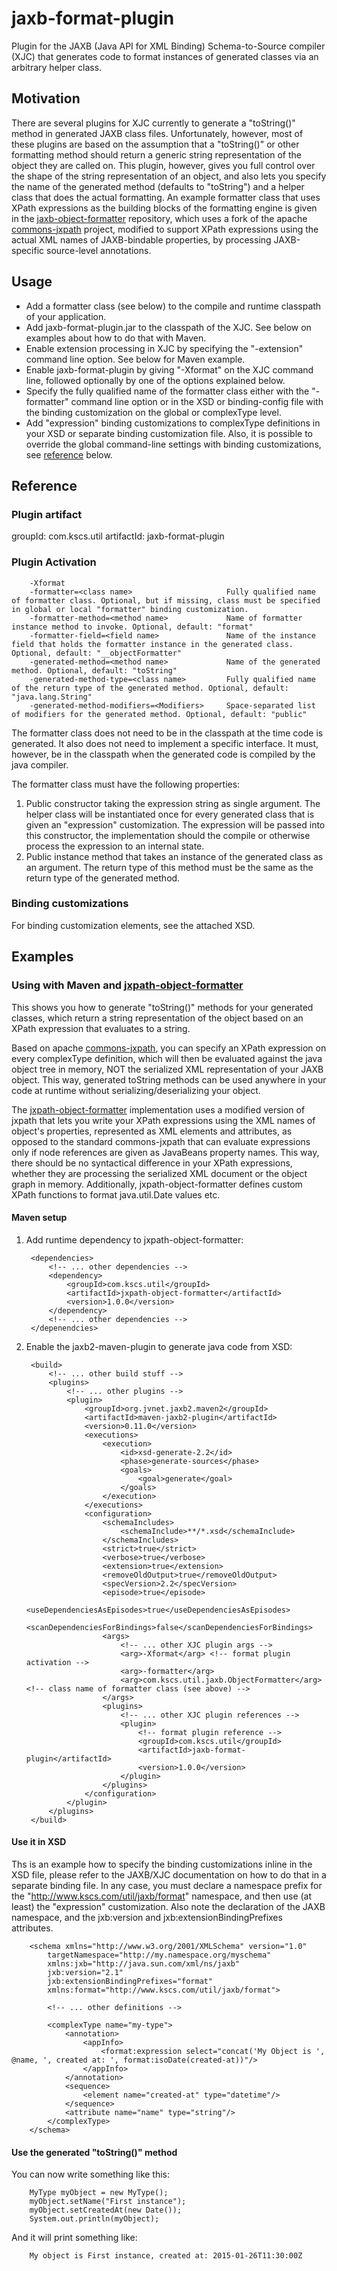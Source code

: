 # jaxb-format-plugin
Plugin for the JAXB (Java API for XML Binding) Schema-to-Source compiler (XJC) that generates code
to format instances of generated classes via an arbitrary helper class.

## Motivation
There are several plugins for XJC currently to generate a "toString()" method in generated JAXB class files.
Unfortunately, however, most of these plugins are based on the assumption that a "toString()" or other formatting
method should return a generic string representation of the object they are called on.
This plugin, however, gives you full control over the shape of the string representation of an object, and
also lets you specify the name of the generated method (defaults to "toString") and a helper class
that does the actual formatting.
An example formatter class that uses XPath expressions as the building blocks of the formatting engine
is given in the [jaxb-object-formatter](http://github.com/mklemm/jaxb-object-formatter) repository,
which uses a fork of the apache [commons-jxpath](http://github.com/mklemm/commons-jxpath) project, modified to
support XPath expressions using the actual XML names of JAXB-bindable properties, by processing JAXB-specific
source-level annotations.

## Usage
- Add a formatter class (see below) to the compile and runtime classpath of your application.
- Add jaxb-format-plugin.jar to the classpath of the XJC. See below on examples about how to do that with Maven.
- Enable extension processing in XJC by specifying the "-extension" command line option. See below for Maven example.
- Enable jaxb-format-plugin by giving "-Xformat" on the XJC command line, followed optionally by one of the options
  explained below.
- Specify the fully qualified name of the formatter class either with the "-formatter" command line option or
  in the XSD or binding-config file with the <formatter> binding customization on the global or complexType level.
- Add "expression" binding customizations to complexType definitions in your XSD or separate binding customization file.
  Also, it is possible to override the global command-line settings with binding customizations, see [reference](#reference) below.

## Reference
### Plugin artifact
groupId: com.kscs.util
artifactId: jaxb-format-plugin

### Plugin Activation
		-Xformat
		-formatter=<class name>                     Fully qualified name of formatter class. Optional, but if missing, class must be specified in global or local "formatter" binding customization.
		-formatter-method=<method name>             Name of formatter instance method to invoke. Optional, default: "format"
		-formatter-field=<field name>               Name of the instance field that holds the formatter instance in the generated class. Optional, default: "__objectFormatter"
		-generated-method=<method name>             Name of the generated method. Optional, default: "toString"
		-generated-method-type=<class name>         Fully qualified name of the return type of the generated method. Optional, default: "java.lang.String"
		-generated-method-modifiers=<Modifiers>     Space-separated list of modifiers for the generated method. Optional, default: "public"

The formatter class does not need to be in the classpath at the time code is generated. It also does
not need to implement a specific interface. It must, however, be in the classpath when
the generated code is compiled by the java compiler.

The formatter class must have the following properties:
1. Public constructor taking the expression string as single argument. The helper
	class will be instantiated once for every generated class that is given an
	"expression" customization. The expression will be passed into this constructor,
	the implementation should the compile or otherwise process the expression to
	an internal state.
2. Public instance method that takes an instance of the generated class as an argument.
	The return type of this method must be the same as the return type of the generated method.

### Binding customizations
For binding customization elements, see the attached XSD.

## Examples
### Using with Maven and [jxpath-object-formatter](http://github.com/mklemm/jxpath-object-formatter)
This shows you how to generate "toString()" methods for your generated classes, which return a
string representation of the object based on an XPath expression that evaluates to a string.

Based on apache [commons-jxpath](http://github.com/mklemm/commons-jxpath), you can specify
an XPath expression on every complexType definition, which will then be evaluated against
the java object tree in memory, NOT the serialized XML representation of your JAXB object.
This way, generated toString methods can be used anywhere in your code at runtime without
serializing/deserializing your object.

The [jxpath-object-formatter](http://github.com/mklemm/jxpath-object-formatter) implementation
uses a modified version of jxpath that lets you write your XPath expressions using the XML names
of object's properties, represented as XML elements and attributes, as opposed to the standard
commons-jxpath that can evaluate expressions only if node references are given as JavaBeans property
names. This way, there should be no syntactical difference in your XPath expressions, whether they
are processing the serialized XML document or the object graph in memory.
Additionally, jxpath-object-formatter defines custom XPath functions to format java.util.Date values etc.

#### Maven setup
1. Add runtime dependency to jxpath-object-formatter:

		<dependencies>
			<!-- ... other dependencies -->
			<dependency>
                <groupId>com.kscs.util</groupId>
                <artifactId>jxpath-object-formatter</artifactId>
                <version>1.0.0</version>
            </dependency>
			<!-- ... other dependencies -->
        </depenendcies>

2. Enable the jaxb2-maven-plugin to generate java code from XSD:

		<build>
			<!-- ... other build stuff -->
			<plugins>
				<!-- ... other plugins -->
				<plugin>
                	<groupId>org.jvnet.jaxb2.maven2</groupId>
                    <artifactId>maven-jaxb2-plugin</artifactId>
                    <version>0.11.0</version>
                    <executions>
                        <execution>
                            <id>xsd-generate-2.2</id>
                            <phase>generate-sources</phase>
                            <goals>
                                <goal>generate</goal>
                            </goals>
                        </execution>
                    </executions>
                    <configuration>
                        <schemaIncludes>
                            <schemaInclude>**/*.xsd</schemaInclude>
                        </schemaIncludes>
                        <strict>true</strict>
                        <verbose>true</verbose>
                        <extension>true</extension>
                        <removeOldOutput>true</removeOldOutput>
                        <specVersion>2.2</specVersion>
                        <episode>true</episode>
                        <useDependenciesAsEpisodes>true</useDependenciesAsEpisodes>
                        <scanDependenciesForBindings>false</scanDependenciesForBindings>
                        <args>
							<!-- ... other XJC plugin args -->
                            <arg>-Xformat</arg> <!-- format plugin activation -->
                            <arg>-formatter</arg>
                            <arg>com.kscs.util.jaxb.ObjectFormatter</arg> <!-- class name of formatter class (see above) -->
                        </args>
                        <plugins>
							<!-- ... other XJC plugin references -->
                            <plugin>
                                <!-- format plugin reference -->
                                <groupId>com.kscs.util</groupId>
                                <artifactId>jaxb-format-plugin</artifactId>
                                <version>1.0.0</version>
                            </plugin>
                        </plugins>
                    </configuration>
                </plugin>
			</plugins>
		</build>

#### Use it in XSD
Ths is an example how to specify the binding customizations inline in the XSD file,
please refer to the JAXB/XJC documentation on how to do that in a separate binding
file.
In any case, you must declare a namespace prefix for the "http://www.kscs.com/util/jaxb/format"
namespace, and then use (at least) the "expression" customization. Also note the declaration of
the JAXB namespace, and the jxb:version and jxb:extensionBindingPrefixes attributes.

		<schema xmlns="http://www.w3.org/2001/XMLSchema" version="1.0"
			targetNamespace="http://my.namespace.org/myschema"
			xmlns:jxb="http://java.sun.com/xml/ns/jaxb"
			jxb:version="2.1"
			jxb:extensionBindingPrefixes="format"
			xmlns:format="http://www.kscs.com/util/jaxb/format">

			<!-- ... other definitions -->

			<complexType name="my-type">
				<annotation>
					<appInfo>
						<format:expression select="concat('My Object is ', @name, ', created at: ', format:isoDate(created-at))"/>
					</appInfo>
				</annotation>
				<sequence>
					<element name="created-at" type="datetime"/>
				</sequence>
				<attribute name="name" type="string"/>
			</complexType>
		</schema>

#### Use the generated "toString()" method
You can now write something like this:

		MyType myObject = new MyType();
		myObject.setName("First instance");
		myObject.setCreatedAt(new Date());
		System.out.println(myObject);

And it will print something like:

		My object is First instance, created at: 2015-01-26T11:30:00Z
